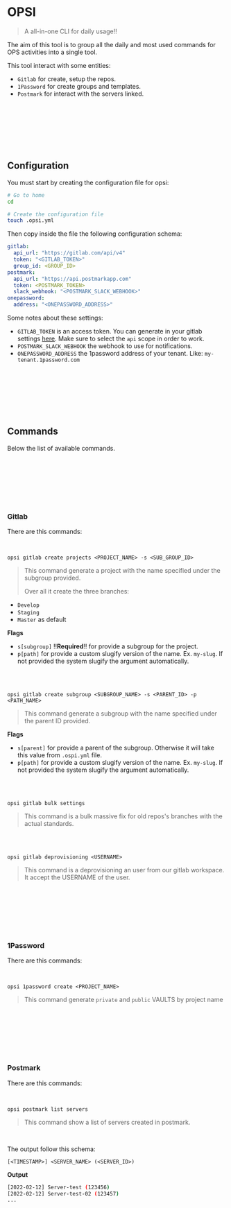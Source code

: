# OPSI

> A all-in-one CLI for daily usage!!

The aim of this tool is to group all the daily and most used commands for OPS activities into a single tool. 

This tool interact with some entities:

- `Gitlab` for create, setup the repos.
- `1Password` for create groups and templates.
- `Postmark` for interact with the servers linked.

<br><br><br><br><br><br>

## Configuration

You must start by creating the configuration file for opsi:

```bash
# Go to home
cd

# Create the configuration file
touch .opsi.yml

```

Then copy inside the file the following configuration schema:

```yml
gitlab:
  api_url: "https://gitlab.com/api/v4"
  token: "<GITLAB_TOKEN>"
  group_id: <GROUP_ID>
postmark:
  api_url: "https://api.postmarkapp.com"
  token: <POSTMARK_TOKEN>
  slack_webhook: "<POSTMARK_SLACK_WEBHOOK>"
onepassword:
  address: "<ONEPASSWORD_ADDRESS>"
```

Some notes about these settings:

- `GITLAB_TOKEN` is an access token. You can generate in your gitlab settings [here](https://gitlab.com/-/profile/personal_access_tokens). Make sure to select the `api` scope in order to work.
- `POSTMARK_SLACK_WEBHOOK` the webhook to use for notifications.
- `ONEPASSWORD_ADDRESS` the 1password address of your tenant. Like: `my-tenant.1password.com`

<br><br><br><br><br><br>

## Commands

Below the list of available commands.

<br><br><br><br><br><br>

### Gitlab

There are this commands:

<br>

`opsi gitlab create projects <PROJECT_NAME> -s <SUB_GROUP_ID>`

> This command generate a project with the name specified under the subgroup provided.
>
> Over all it create the three branches:

- `Develop`
- `Staging`
- `Master` as default

**Flags**

- `s[subgroup]` !!**Required**!! for provide a subgroup for the project. 
- `p[path]` for provide a custom slugify version of the name. Ex. `my-slug`. If not provided the system slugify the argument automatically.

<br><br>

`opsi gitlab create subgroup <SUBGROUP_NAME> -s <PARENT_ID> -p <PATH_NAME>`

> This command generate a subgroup with the name specified under the parent ID provided.

**Flags**

- `s[parent]` for provide a parent of the subgroup. Otherwise it will take this value from `.ospi.yml` file.
- `p[path]` for provide a custom slugify version of the name. Ex. `my-slug`. If not provided the system slugify the argument automatically.

<br><br>

`opsi gitlab bulk settings`

> This command is a bulk massive fix for old repos's branches with the actual standards.

<br><br>

`opsi gitlab deprovisioning <USERNAME>`

> This command is a deprovisioning an user from our gitlab workspace. It accept the USERNAME of the user.

<br><br><br><br><br><br>

### 1Password

There are this commands:

<br>

`opsi 1password create <PROJECT_NAME>`

> This command generate `private` and `public` VAULTS by project name

<br><br><br><br><br><br>

### Postmark

There are this commands:

<br>

`opsi postmark list servers`

> This command show a list of servers created in postmark.

<br>

The output follow this schema:

`[<TIMESTAMP>] <SERVER_NAME> (<SERVER_ID>)`

**Output**

```bash
[2022-02-12] Server-test (123456)
[2022-02-12] Server-test-02 (123457)
...
```




